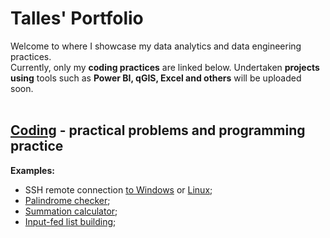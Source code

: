 # Talles' Portfolio
Welcome to where I showcase my data analytics and data engineering practices. <br>
Currently, only my <strong>coding practices</strong> are linked below. Undertaken <strong>projects using</strong> tools such as <strong>Power BI, qGIS, Excel and others</strong> will be uploaded soon.
<br>
<br>
## <a href="https://github.com/ambientals/data-coding-repository/blob/master/README.md"><strong>Coding</strong></a> - practical problems and programming practice <br>
<strong>Examples:</strong> 
<br> 
* SSH remote connection <a href="https://github.com/ambientals/data-analysis-portfolio/blob/master/example_winrm.py">to Windows</a> or <a href="https://github.com/ambientals/data-analysis-portfolio/blob/master/example_paramiko.py">Linux</a>;
* <a href="https://github.com/ambientals/data-analysis-portfolio/blob/master/func_is_palindrome.py">Palindrome checker</a>;
* <a href="https://github.com/ambientals/data-analysis-portfolio/blob/master/func_sum.py">Summation calculator</a>;
* <a href="https://github.com/ambientals/data-analysis-portfolio/blob/master/example_list_creation.py">Input-fed list building</a>; 
